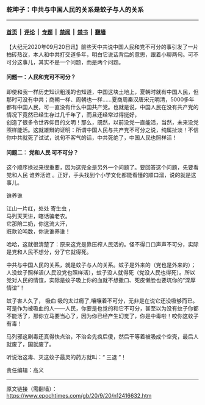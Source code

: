 ### 乾坤子：中共与中国人民的关系是蚊子与人的关系

---

#### [首页](../../../..?n12416632) &nbsp;|&nbsp; [评论](../../../../../epoch-comment?n12416632) &nbsp;|&nbsp; [专题](../../../../../epoch-special?n12416632) &nbsp;|&nbsp; [禁闻](../../../../../epoch-news?n12416632) &nbsp;|&nbsp; [禁书](../../../../../books?n12416632) &nbsp;|&nbsp; [翻墙](https://github.com/gfw-breaker/nogfw/blob/master/README.md?n12416632)


<div class="post_content" id="artbody" itemprop="articleBody">
 <!-- article content begin -->
 <p>
  【大纪元2020年09月20日讯】前些天中共说中国人民和党不可分的事引发了一片拍砖热议，本人和中共打交道多年，明白它说话背后的意思，跟着小聊两句。可不可分这事儿，其实不是一个问题，而是两个问题。
 </p>
 <h4>
  问题一：人民和党可不可分？
 </h4>
 <p>
  即使和我一样历史知识粗浅的也知道，中国这块土地上，夏朝时就有中国人民，但那时可没有中共；商朝一样、周朝也一样……夏商周秦汉唐宋元明清，5000多年都有中国人民，可一直没有什么中国共产党。也就是说，中国人民在没有共产党的情况下竟然已经生存过几千年了，而且还经常过得挺好，
  <br/>
  创造了很多令世界仰目的文明！那么，既然，以前没党一直能活，当然，未来没党照样能活。这就雄辩的证明：所谓中国人民与共产党不可分之说，纯属扯淡！不信你中共就死了试试，说句不客气的话，中共死绝了，中国人民也照样活！
 </p>
 <h4>
  问题二：
  <ok href="https://www.epochtimes.com/gb/tag/%E5%85%9A%E5%92%8C%E4%BA%BA%E6%B0%91.html">
   党和人民
  </ok>
  可不可分？
 </h4>
 <p>
  这个顺序换过来很重要，因为这完全是另外一个问题了。要回答这个问题，先要看
  <ok href="https://www.epochtimes.com/gb/tag/%E5%85%9A%E5%92%8C%E4%BA%BA%E6%B0%91.html">
   党和人民
  </ok>
  <ok href="https://www.epochtimes.com/gb/tag/%E8%B0%81%E5%85%BB%E6%B4%BB%E8%B0%81.html">
   谁养活谁
  </ok>
  。正好，手头找到个小学文化都能看懂的顺口溜，说的就是这事儿。
 </p>
 <p>
  谁养谁
 </p>
 <p>
  江山一片红，处处
  <ok href="https://www.epochtimes.com/gb/tag/%E5%AF%84%E7%94%9F%E8%99%AB.html">
   寄生虫
  </ok>
  ，
  <br/>
  马列天天讲，瞎话骗老农。
  <br/>
  它那陪二奶，你这流大汗，
  <br/>
  赃款论吨数，你说谁养谁！
 </p>
 <p>
  哈哈，这就很清楚了：原来这党是靠压榨人民活的。怪不得口口声声不可分，实际是党和人民不想分，分了它就得死。
 </p>
 <p>
  中共与中国人民的关系，就是蚊子与人的关系。蚊子是外来的（党也是外来的）；人没蚊子照样活(人民没党也照样活），蚊子没人就得死（党没人民也得死）。所以党对人民的情谊，实际是蚊子吸上你的血就不想撒口、死皮懒脸也要坑你的“深厚情谊”！
 </p>
 <p>
  蚊子害人久了，
  <ok href="https://www.epochtimes.com/gb/tag/%E5%90%B8%E8%A1%80.html">
   吸血
  </ok>
  吸的太过瘾了,嚷嚷着不可分，无非是在说它还没吸够而已。可是作为被吸血的人——人民，你要是也觉的和它不可分，甚至以为没有蚊子你都不能活了，那你立马要当心了，因为你已经产生幻觉了，你是中毒啦！咬你这蚊子有毒！
 </p>
 <p>
  马列邪这剧毒还真得快点治，不治会先疯后傻，然后干等着被吸成个空壳，最后人就废了，国就废了。
 </p>
 <p>
  听说治这毒、灭这蚊子最灵的药方就叫：“
  <ok href="https://www.epochtimes.com/gb/tag/%E4%B8%89%E9%80%80.html">
   三退
  </ok>
  ”！
 </p>
 <p>
  责任编辑：高义
 </p>
 <!-- article content end -->
 <div id="below_article_ad">
 </div>
</div>


---

原文链接（需翻墙）：https://www.epochtimes.com/gb/20/9/20/n12416632.htm